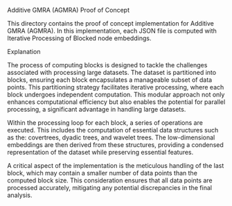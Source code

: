 
Additive GMRA (AGMRA) Proof of Concept

This directory contains the proof of concept implementation for Additive GMRA (AGMRA). In this implementation, each JSON file is computed with Iterative Processing of Blocked node embeddings.

Explanation

The process of computing blocks is designed to tackle the challenges associated with processing large datasets. The dataset is partitioned into blocks, ensuring each block encapsulates a manageable subset of data points. This partitioning strategy facilitates iterative processing, where each block undergoes independent computation. This modular approach not only enhances computational efficiency but also enables the potential for parallel processing, a significant advantage in handling large datasets.

Within the processing loop for each block, a series of operations are executed. This includes the computation of essential data structures such as the: covertrees, dyadic trees, and wavelet trees. The low-dimensional embeddings are then derived from these structures, providing a condensed representation of the dataset while preserving essential features.

A critical aspect of the implementation is the meticulous handling of the last block, which may contain a smaller number of data points than the computed block size. This consideration ensures that all data points are processed accurately, mitigating any potential discrepancies in the final analysis.
